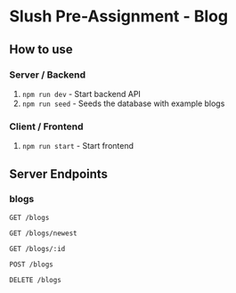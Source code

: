 # Slush Pre-Assignment - Blog


## How to use

### Server / Backend

1. `npm run dev` - Start backend API
2. `npm run seed` - Seeds the database with example blogs

### Client / Frontend

1. `npm run start` - Start frontend

## Server Endpoints

### blogs

`GET /blogs`

`GET /blogs/newest`

`GET /blogs/:id`

`POST /blogs`

`DELETE /blogs`
